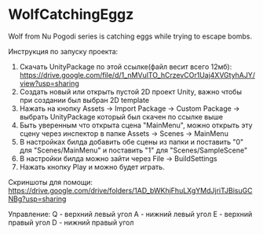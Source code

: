 # WolfCatchingEggz
Wolf from Nu Pogodi series is catching eggs while trying to escape bombs.


Инструкция по запуску проекта:
1. Скачать UnityPackage по этой ссылке(файл весит всего 12мб): https://drive.google.com/file/d/1_nMVulTO_hCrzevCOr1Uaj4XVGtyhAJY/view?usp=sharing
2. Создать новый или открыть пустой 2D проект Unity, важно чтобы при создании был выбран 2D template
3. Нажать на кнопку Assets -> Import Package -> Custom Package -> выбрать UnityPackage который был скачен по ссылке выше
4. Быть уверенным что открыта сцена "MainMenu", можно открыть эту сцену через инспектор в папке Assets -> Scenes -> MainMenu
5. В настройках билда добавить обе сцены из папки и поставить "0" для "Scenes/MainMenu" и поставить "1" для "Scenes/SampleScene"
6. В настройки билда можно зайти через File -> BuildSettings
6. Нажать кнопку Play и можно будет играть. 

Скриншоты для помощи: https://drive.google.com/drive/folders/1AD_bWKhjFhuLXgYMdJjriTJBisuGCNBg?usp=sharing

Управление: 
Q - верхний левый угол
A - нижний левый угол
E - верхний правый угол
D - нижний правый угол
